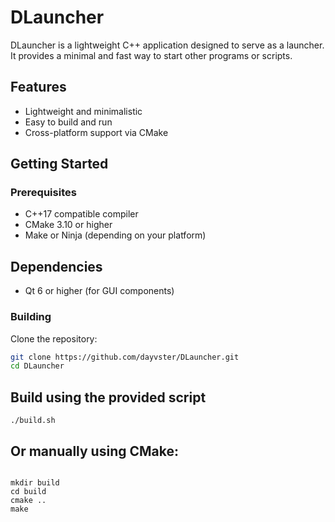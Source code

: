 # DLauncher

DLauncher is a lightweight C++ application designed to serve as a launcher. It provides a minimal and fast way to start other programs or scripts.

## Features

- Lightweight and minimalistic
- Easy to build and run
- Cross-platform support via CMake

## Getting Started

### Prerequisites

- C++17 compatible compiler
- CMake 3.10 or higher
- Make or Ninja (depending on your platform)

## Dependencies 
- Qt 6 or higher (for GUI components)

### Building

Clone the repository:

```bash
git clone https://github.com/dayvster/DLauncher.git
cd DLauncher
```

## Build using the provided script

```shell
./build.sh
```

## Or manually using CMake:

```shell

mkdir build
cd build
cmake ..
make
```
